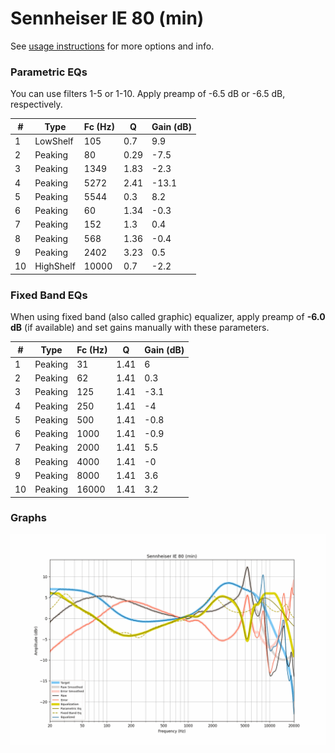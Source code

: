 # Sennheiser IE 80 (min)
See [usage instructions](https://github.com/jaakkopasanen/AutoEq#usage) for more options and info.

### Parametric EQs
You can use filters 1-5 or 1-10. Apply preamp of -6.5 dB or -6.5 dB, respectively.

|   # | Type      |   Fc (Hz) |    Q |   Gain (dB) |
|-----|-----------|-----------|------|-------------|
|   1 | LowShelf  |       105 | 0.7  |         9.9 |
|   2 | Peaking   |        80 | 0.29 |        -7.5 |
|   3 | Peaking   |      1349 | 1.83 |        -2.3 |
|   4 | Peaking   |      5272 | 2.41 |       -13.1 |
|   5 | Peaking   |      5544 | 0.3  |         8.2 |
|   6 | Peaking   |        60 | 1.34 |        -0.3 |
|   7 | Peaking   |       152 | 1.3  |         0.4 |
|   8 | Peaking   |       568 | 1.36 |        -0.4 |
|   9 | Peaking   |      2402 | 3.23 |         0.5 |
|  10 | HighShelf |     10000 | 0.7  |        -2.2 |

### Fixed Band EQs
When using fixed band (also called graphic) equalizer, apply preamp of **-6.0 dB** (if available) and set gains manually with these parameters.

|   # | Type    |   Fc (Hz) |    Q |   Gain (dB) |
|-----|---------|-----------|------|-------------|
|   1 | Peaking |        31 | 1.41 |         6   |
|   2 | Peaking |        62 | 1.41 |         0.3 |
|   3 | Peaking |       125 | 1.41 |        -3.1 |
|   4 | Peaking |       250 | 1.41 |        -4   |
|   5 | Peaking |       500 | 1.41 |        -0.8 |
|   6 | Peaking |      1000 | 1.41 |        -0.9 |
|   7 | Peaking |      2000 | 1.41 |         5.5 |
|   8 | Peaking |      4000 | 1.41 |        -0   |
|   9 | Peaking |      8000 | 1.41 |         3.6 |
|  10 | Peaking |     16000 | 1.41 |         3.2 |

### Graphs
![](./Sennheiser%20IE%2080%20(min).png)

